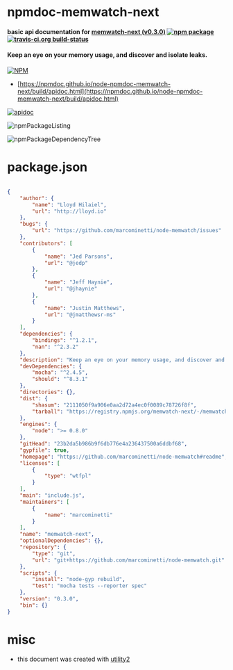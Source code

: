 # npmdoc-memwatch-next

#### basic api documentation for  [memwatch-next (v0.3.0)](https://github.com/marcominetti/node-memwatch#readme)  [![npm package](https://img.shields.io/npm/v/npmdoc-memwatch-next.svg?style=flat-square)](https://www.npmjs.org/package/npmdoc-memwatch-next) [![travis-ci.org build-status](https://api.travis-ci.org/npmdoc/node-npmdoc-memwatch-next.svg)](https://travis-ci.org/npmdoc/node-npmdoc-memwatch-next)

#### Keep an eye on your memory usage, and discover and isolate leaks.

[![NPM](https://nodei.co/npm/memwatch-next.png?downloads=true&downloadRank=true&stars=true)](https://www.npmjs.com/package/memwatch-next)

- [https://npmdoc.github.io/node-npmdoc-memwatch-next/build/apidoc.html](https://npmdoc.github.io/node-npmdoc-memwatch-next/build/apidoc.html)

[![apidoc](https://npmdoc.github.io/node-npmdoc-memwatch-next/build/screenCapture.buildCi.browser.%252Ftmp%252Fbuild%252Fapidoc.html.png)](https://npmdoc.github.io/node-npmdoc-memwatch-next/build/apidoc.html)

![npmPackageListing](https://npmdoc.github.io/node-npmdoc-memwatch-next/build/screenCapture.npmPackageListing.svg)

![npmPackageDependencyTree](https://npmdoc.github.io/node-npmdoc-memwatch-next/build/screenCapture.npmPackageDependencyTree.svg)



# package.json

```json

{
    "author": {
        "name": "Lloyd Hilaiel",
        "url": "http://lloyd.io"
    },
    "bugs": {
        "url": "https://github.com/marcominetti/node-memwatch/issues"
    },
    "contributors": [
        {
            "name": "Jed Parsons",
            "url": "@jedp"
        },
        {
            "name": "Jeff Haynie",
            "url": "@jhaynie"
        },
        {
            "name": "Justin Matthews",
            "url": "@jmatthewsr-ms"
        }
    ],
    "dependencies": {
        "bindings": "^1.2.1",
        "nan": "^2.3.2"
    },
    "description": "Keep an eye on your memory usage, and discover and isolate leaks.",
    "devDependencies": {
        "mocha": "^2.4.5",
        "should": "^8.3.1"
    },
    "directories": {},
    "dist": {
        "shasum": "2111050f9a906e0aa2d72a4ec0f0089c78726f8f",
        "tarball": "https://registry.npmjs.org/memwatch-next/-/memwatch-next-0.3.0.tgz"
    },
    "engines": {
        "node": ">= 0.8.0"
    },
    "gitHead": "23b2da5b986b9f6db776e4a236437500a6ddbf68",
    "gypfile": true,
    "homepage": "https://github.com/marcominetti/node-memwatch#readme",
    "licenses": [
        {
            "type": "wtfpl"
        }
    ],
    "main": "include.js",
    "maintainers": [
        {
            "name": "marcominetti"
        }
    ],
    "name": "memwatch-next",
    "optionalDependencies": {},
    "repository": {
        "type": "git",
        "url": "git+https://github.com/marcominetti/node-memwatch.git"
    },
    "scripts": {
        "install": "node-gyp rebuild",
        "test": "mocha tests --reporter spec"
    },
    "version": "0.3.0",
    "bin": {}
}
```



# misc
- this document was created with [utility2](https://github.com/kaizhu256/node-utility2)
